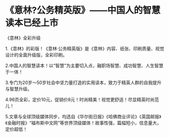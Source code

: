 # 《意林?公务精英版》——中国人的智慧读本已经上市

《意林》全彩升级 

1.《意林》的彩版！《意林·公务精英版》是《意林》内容、纸张、印刷质量、视觉设计的全面升级版，全彩印刷。 

2.中国人的智慧读本！以“智慧”为主要切入点，融职场智慧、成功智慧、人生智慧于一体！ 

3.专门为20岁～50岁社会中坚力量打造的实用读本，致力于精英人群的自我提升与智慧升级。 

4.96页全彩，定价10元，促销价8元！时尚精美！视觉更舒适！尽显精英时尚范儿！ 

5.文章与全球顶级媒体同步，均选自《华尔街日报》《哈佛商业评论》《英国邮报》《金融时报》“福布斯中文网”等世界顶级媒体！故事性强，篇幅短小，信息量大，定价超低！